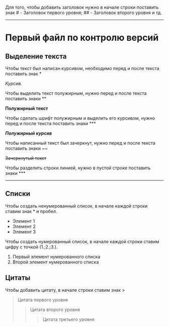 Для того, чтобы добавить заголовок нужно в начале строки поставить знак # - Заголовок первого уровня; ## - Заголовок второго уровня и тд.
***
# Первый файл по контролю версий

## Выделение текста

Чтобы текст был написан курсивом, необходимо перед и после текста поставить знак *

*Курсив.*

Чтобы выделить текст полужирным, нужно перед и после текста поставить знаки **

**Полужирный текст**

Чтобы сделать шрифт полужирным и выделить его курсивом, нужно перед и после текста поставить знаки ***

***Полужирный курсив***

Чтобы написанный текст был зачеркнут, нужно перед и после текста поставить знаки ~~

~~Зачеркнутый текст~~

Чтобы разделить строки линией, нужно в пустой строке поставить знаки ***

***

## Списки

Чтобы создать ненумерованный список, в начале каждой строки ставим знак * и пробел.

* Элемент 1
* Элемент 2
* Элемент 3

Чтобы создать нумерованный список, в начале каждой строки ставим цифру с точкой (1.;2.;3.).

1. Первый элемент нумерованного списка
2. Второй элемент нумерованного списка

## Цитаты

Чтобы добавить цитату, в начале строки ставим знак >

> Цитата первого уровня
>> Цитата второго уровня
>>> Цитата третьего уровня